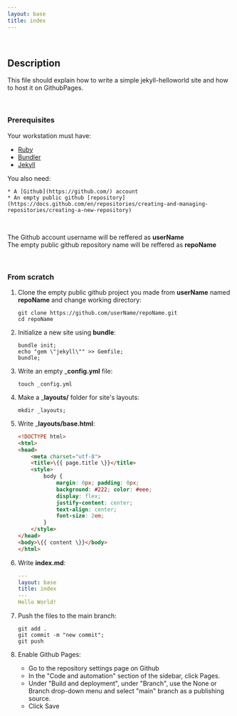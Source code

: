 ```yaml
---
layout: base
title: index
---
```


&nbsp;  

## Description

This file should explain how to write a simple jekyll-helloworld site and how to host it on GithubPages.

&nbsp;  

### Prerequisites

Your workstation must have:

* [Ruby](https://www.ruby-lang.org/en/)
* [Bundler](https://bundler.io/)
* [Jekyll](https://jekyllrb.com/)

You also need:

	* A [Github](https://github.com/) account
	* An empty public github [repository](https://docs.github.com/en/repositories/creating-and-managing-repositories/creating-a-new-repository)

&nbsp;  

The Github account username will be reffered as __userName__  
The empty public github repository name will be reffered as __repoName__  

&nbsp;  

### From scratch  

1. Clone the empty public github project you made from __userName__ named __repoName__ and change working directory:

	``` git clone https://github.com/userName/repoName.git ```  
	``` cd repoName ```

2. Initialize a new site using __bundle__:

	```bundle init;```  
	```echo "gem \"jekyll\"" >> Gemfile;```  
	```bundle;```  

3. Write an empty ___config.yml__ file:

	```touch _config.yml```

4. Make a ___layouts/__ folder for site's layouts:

	```mkdir _layouts;```

5. Write ___layouts/base.html__:

	```html
	<!DOCTYPE html>
	<html>
  	<head>
    	<meta charset="utf-8">
    	<title>\{{ page.title \}}</title>
		<style>
			body {
				margin: 0px; padding: 0px;
				background: #222; color: #eee;
				display: flex;
				justify-content: center;
				text-align: center;
				font-size: 2em;
			}
		</style>
  	</head>
  	<body>\{{ content \}}</body>
	</html>
	```

6. Write __index.md__:

	```yaml
	---
	layout: base
	title: index
	---
	Hello World!
	```

7. Push the files to the main branch:

	```git add .```  
	```git commit -m "new commit";```  
	```git push```

8. Enable Github Pages:

	- Go to the repository settings page on Github
	- In the "Code and automation" section of the sidebar, click Pages.
	- Under "Build and deployment", under "Branch", use the None or Branch drop-down menu and select "main" branch as a publishing source.
	- Click Save
